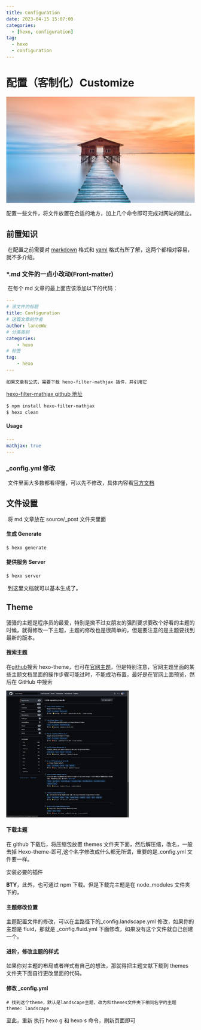 ```yaml
---
title: Configuration
date: 2023-04-15 15:07:00
categories:
  - [hexo, configuration]
tag:
  - hexo
  - configuration
---
```


# 配置（客制化）Customize

![配置的图片](https://github.com/Nulllance/PicturePlace/blob/main/hexo/5941.jpeg?raw=true)

​ 配置一些文件，将文件放置在合适的地方，加上几个命令即可完成对网站的建立。

## 前置知识

​ 在配置之前需要对 [markdown](https://www.markdownguide.org/getting-started/#how-does-it-work) 格式和 [yaml](https://yaml.org/spec/1.2.2/#chapter-2-language-overview) 格式有所了解，这两个都相对容易，就不多介绍。

### \*.md 文件的一点小改动(Front-matter)

​ 在每个 md 文章的最上面应该添加以下的代码：

```yaml
---
# 该文件的标题
title: Configuration
# 这篇文章的作者
author: lanceWu
# 分类类别
categories:
	- hexo
# 标签
tag:
	- hexo
---
```

`如果文章有公式，需要下载 hexo-filter-mathjax 插件，并引用它`

[hexo-filter-mathjax github 地址](https://github.com/next-theme/hexo-filter-mathjax)

```bash
$ npm install hexo-filter-mathjax
$ hexo clean
```

#### Usage

```yaml
---
mathjax: true
---
```

### \_config.yml 修改

​ 文件里面大多数都看得懂，可以先不修改，具体内容看[官方文档](https://hexo.io/docs/configuration)

## 文件设置

​ 将 md 文章放在 source/\_post 文件夹里面

#### 生成 Generate

```bash
$ hexo generate
```

#### 提供服务 Server

```bash
$ hexo server
```

​ 到这里文档就可以基本生成了。

## Theme

​ 骚骚的主题是程序员的最爱，特别是拗不过女朋友的强烈要求要改个好看的主题的时候，就得修改一下主题，主题的修改也是很简单的，但是要注意的是主题要找到最新的版本。

#### 搜索主题

在[github](https://github.com/)搜索 hexo-theme，也可在[官网主题](https://hexo.io/themes/)，但是特别注意，官网主题里面的某些主题文档里面的操作步骤可能过时，不能成功布置，最好是在官网上面预览，然后在 GitHub 中搜索

<img src="https://github.com/Nulllance/PicturePlace/blob/main/hexo/image-20230415120505750.png?raw=true" alt="image-20230415120505750" style="zoom: 33%;" />

#### 下载主题

在 github 下载后，将压缩包放置 themes 文件夹下面，然后解压缩，改名，一般去掉 Hexo-theme-即可,这个名字修改成什么都无所谓，重要的是\_config.yml 文件要一样。

安装必要的插件

**BTY**，此外，也可通过 npm 下载。但是下载完主题是在 node_modules 文件夹下的，

#### 主题修改位置

主题配置文件的修改，可以在主路径下的\_config.landscape.yml 修改，如果你的主题是 fluid，那就是 \_config.fluid.yml 下面修改，如果没有这个文件就自己创建一个。

#### 进阶，修改主题的样式

如果你对主题的布局或者样式有自己的想法，那就得把主题文献下载到 themes 文件夹下面自行更改里面的代码。

#### 修改 \_config.yml

```
# 找到这个theme，默认是landscape主题，改为和themes文件夹下相同名字的主题
theme: landscape

```

至此，重新 执行 hexo g 和 hexo s 命令，刷新页面即可
